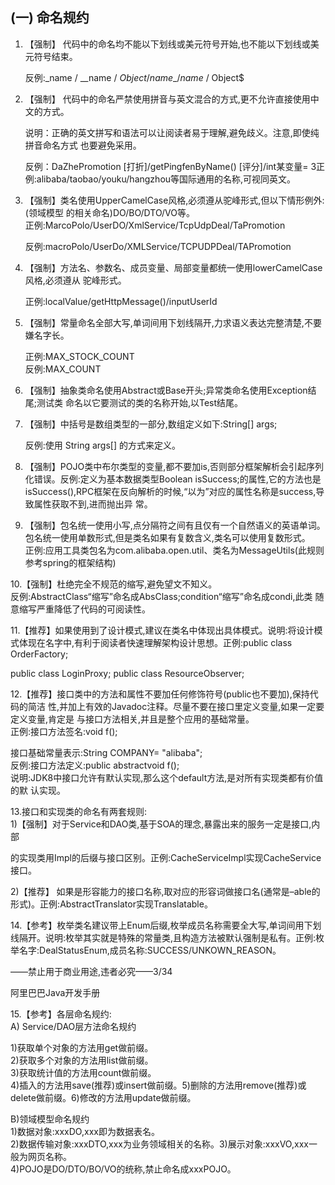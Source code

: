 ## \(一\) 命名规约

1. 【强制】 代码中的命名均不能以下划线或美元符号开始,也不能以下划线或美元符号结束。

   反例:\_name / \_\_name / $Object / name\_ / name$ / Object$

2. 【强制】 代码中的命名严禁使用拼音与英文混合的方式,更不允许直接使用中文的方式。

	说明：正确的英文拼写和语法可以让阅读者易于理解,避免歧义。注意,即使纯拼音命名方式 也要避免采用。  

   反例：DaZhePromotion \[打折\]/getPingfenByName\(\) \[评分\]/int某变量= 3正例:alibaba/taobao/youku/hangzhou等国际通用的名称,可视同英文。

3. 【强制】类名使用UpperCamelCase风格,必须遵从驼峰形式,但以下情形例外:\(领域模型 的相关命名\)DO/BO/DTO/VO等。  
   正例:MarcoPolo/UserDO/XmlService/TcpUdpDeal/TaPromotion
   
   反例:macroPolo/UserDo/XMLService/TCPUDPDeal/TAPromotion

4. 【强制】方法名、参数名、成员变量、局部变量都统一使用lowerCamelCase风格,必须遵从 驼峰形式。

   正例:localValue/getHttpMessage\(\)/inputUserId

5. 【强制】常量命名全部大写,单词间用下划线隔开,力求语义表达完整清楚,不要嫌名字长。

	正例:MAX\_STOCK\_COUNT  
   反例:MAX\_COUNT

6. 【强制】抽象类命名使用Abstract或Base开头;异常类命名使用Exception结尾;测试类 命名以它要测试的类的名称开始,以Test结尾。

7. 【强制】中括号是数组类型的一部分,数组定义如下:String[] args;

	反例:使用 String args[] 的方式来定义。
	
8. 【强制】POJO类中布尔类型的变量,都不要加is,否则部分框架解析会引起序列化错误。反例:定义为基本数据类型Boolean isSuccess;的属性,它的方法也是isSuccess\(\),RPC框架在反向解析的时候,“以为”对应的属性名称是success,导致属性获取不到,进而抛出异 常。

9. 【强制】包名统一使用小写,点分隔符之间有且仅有一个自然语义的英语单词。包名统一使用单数形式,但是类名如果有复数含义,类名可以使用复数形式。  
正例:应用工具类包名为com.alibaba.open.util、类名为MessageUtils\(此规则参考spring的框架结构\)

10.【强制】杜绝完全不规范的缩写,避免望文不知义。  
反例:AbstractClass“缩写”命名成AbsClass;condition“缩写”命名成condi,此类 随意缩写严重降低了代码的可阅读性。

11.【推荐】如果使用到了设计模式,建议在类名中体现出具体模式。说明:将设计模式体现在名字中,有利于阅读者快速理解架构设计思想。正例:public class OrderFactory;

public class LoginProxy; public class ResourceObserver;

12.【推荐】接口类中的方法和属性不要加任何修饰符号\(public也不要加\),保持代码的简洁 性,并加上有效的Javadoc注释。尽量不要在接口里定义变量,如果一定要定义变量,肯定是 与接口方法相关,并且是整个应用的基础常量。  
正例:接口方法签名:void f\(\);

接口基础常量表示:String COMPANY= "alibaba";  
反例:接口方法定义:public abstractvoid f\(\);  
说明:JDK8中接口允许有默认实现,那么这个default方法,是对所有实现类都有价值的默 认实现。

13.接口和实现类的命名有两套规则:  
1\)【强制】对于Service和DAO类,基于SOA的理念,暴露出来的服务一定是接口,内部

的实现类用Impl的后缀与接口区别。正例:CacheServiceImpl实现CacheService接口。

2\)【推荐】 如果是形容能力的接口名称,取对应的形容词做接口名\(通常是–able的形式\)。正例:AbstractTranslator实现Translatable。

14.【参考】枚举类名建议带上Enum后缀,枚举成员名称需要全大写,单词间用下划线隔开。说明:枚举其实就是特殊的常量类,且构造方法被默认强制是私有。正例:枚举名字:DealStatusEnum,成员名称:SUCCESS/UNKOWN\_REASON。

——禁止用于商业用途,违者必究——3/34

阿里巴巴Java开发手册

15.【参考】各层命名规约:  
A\) Service/DAO层方法命名规约

1\)获取单个对象的方法用get做前缀。  
2\)获取多个对象的方法用list做前缀。  
3\)获取统计值的方法用count做前缀。  
4\)插入的方法用save\(推荐\)或insert做前缀。5\)删除的方法用remove\(推荐\)或delete做前缀。6\)修改的方法用update做前缀。

B\)领域模型命名规约  
1\)数据对象:xxxDO,xxx即为数据表名。  
2\)数据传输对象:xxxDTO,xxx为业务领域相关的名称。3\)展示对象:xxxVO,xxx一般为网页名称。  
4\)POJO是DO/DTO/BO/VO的统称,禁止命名成xxxPOJO。

